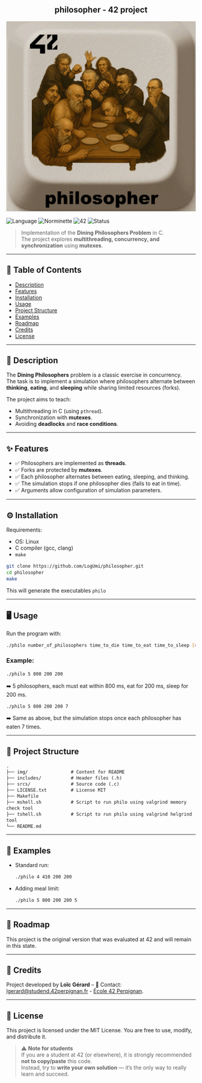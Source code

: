 
<div align="center">
  <h2>philosopher - 42 project</h2>
  <img src="./img/philosopher.png"  />
  <br>
</div>

![Language](https://img.shields.io/badge/language-C-blue)
![Norminette](https://img.shields.io/badge/norminette-passed-brightgreen)
![42](https://img.shields.io/badge/school-42-black)
![Status](https://img.shields.io/badge/status-completed-brightgreen)

> Implementation of the **Dining Philosophers Problem** in C.  
> The project explores **multithreading, concurrency, and synchronization** using **mutexes**. 

---

## 📖 Table of Contents
- [Description](#-description)
- [Features](#-features)
- [Installation](#%EF%B8%8F-installation)
- [Usage](#-usage)
- [Project Structure](#-project-structure)
- [Examples](#-examples)
- [Roadmap](#-roadmap)
- [Credits](#-credits)
- [License](#-license)

---

## 📝 Description
The **Dining Philosophers** problem is a classic exercise in concurrency.  
The task is to implement a simulation where philosophers alternate between **thinking**, **eating**, and **sleeping** while sharing limited resources (forks).  

The project aims to teach:  
- Multithreading in C (using `pthread`).  
- Synchronization with **mutexes**.  
- Avoiding **deadlocks** and **race conditions**.  

---

## ✨ Features
- ✅ Philosophers are implemented as **threads**.  
- ✅ Forks are protected by **mutexes**.  
- ✅ Each philosopher alternates between eating, sleeping, and thinking.  
- ✅ The simulation stops if one philosopher dies (fails to eat in time).  
- ✅ Arguments allow configuration of simulation parameters.  

---

## ⚙️ Installation
Requirements:  
- OS: Linux 
- C compiler (gcc, clang)  
- `make`

```bash
git clone https://github.com/LogUmi/philosopher.git
cd philosopher
make
```

This will generate the executables `philo`

---

## 🖥 Usage
Run the program with:  

```bash
./philo number_of_philosophers time_to_die time_to_eat time_to_sleep [number_of_times_each_philosopher_must_eat]
```

### Example:
```bash
./philo 5 800 200 200
```
➡️ 5 philosophers, each must eat within 800 ms, eat for 200 ms, sleep for 200 ms.  

```bash
./philo 5 800 200 200 7
```
➡️ Same as above, but the simulation stops once each philosopher has eaten 7 times.  

---

## 📂 Project Structure

```
.
├── img/                # Content for README
├── includes/           # Header files (.h)
├── srcs/               # Source code (.c)
├── LICENSE.txt		    # License MIT
├── Makefile
├── mshell.sh			# Script to run philo using valgrind memory check tool
├── tshell.sh			# Script to run philo using valgrind helgrind tool
└── README.md
```

---

## 🔎 Examples
- Standard run:  
  ```bash
  ./philo 4 410 200 200
  ```
- Adding meal limit:  
  ```bash
  ./philo 5 800 200 200 5
  ```

---

## 🚀 Roadmap
This project is the original version that was evaluated at 42 and will remain in this state.  

---

## 👤 Credits
Project developed by **Loïc Gérard** – 📧 Contact: lgerard@studend.42perpignan.fr - [École 42 Perpignan](https://42perpignan.fr).

---

## 📜 License
This project is licensed under the MIT License. You are free to use, modify, and distribute it.

> ⚠️ **Note for students**  
> If you are a student at 42 (or elsewhere), it is strongly recommended **not to copy/paste** this code.  
> Instead, try to **write your own solution** — it’s the only way to really learn and succeed.
